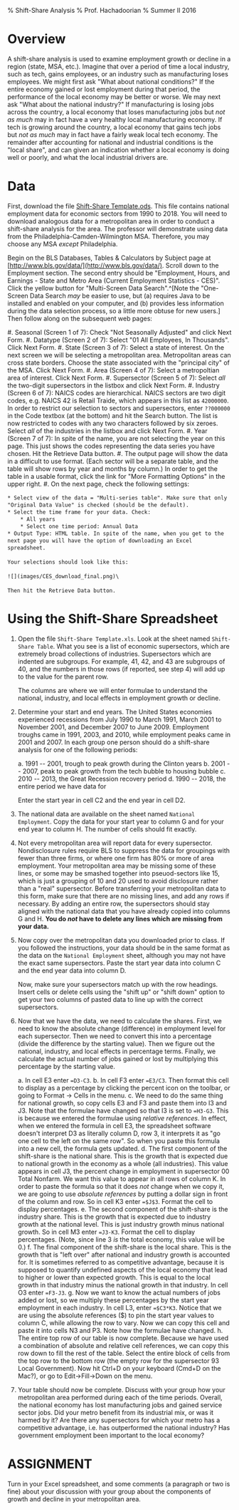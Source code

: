 % Shift-Share Analysis
% Prof. Hachadoorian
% Summer II 2016

# Overview

A shift-share analysis is used to examine employment growth or decline in a region (state, MSA, etc.). Imagine that over a period of time a local industry, such as tech, gains employees, or an industry such as manufacturing loses employees. We might first ask "What about national conditions?" If the entire economy gained or lost employment during that period, the performance of the local economy may be better or worse. We may next ask "What about the national industry?" If manufacturing is losing jobs across the country, a local economy that loses manufacturing jobs but *not as much* may in fact have a very healthy local manufacturing economy. If tech is growing around the country, a local economy that gains tech jobs but *not as much* may in fact have a fairly weak local tech economy. The remainder after accounting for national and industrial conditions is the "local share", and can given an indication whether a local economy is doing well or poorly, and what the local industrial drivers are.

# Data

First, download the file [Shift-Share Template.ods](https://github.com/temple-geography/census-gis/blob/master/Shift-Share%20Template.ods). This file contains national employment data for economic sectors from 1990 to 2018. You will need to download analogous data for a metropolitan area in order to conduct a shift-share analysis for the area. The professor will demonstrate using data from the Philadelphia-Camden-Wilmington MSA. Therefore, you may choose any MSA *except* Philadelphia.

Begin on the BLS Databases, Tables & Calculators by Subject page at [http://www.bls.gov/data/](http://www.bls.gov/data/). Scroll down to the Employment section. The second entry should be "Employment, Hours, and Earnings - State and Metro Area (Current Employment Statistics - CES)". Click the yellow button for "Multi-Screen Data Search".^[Note the "One-Screen Data Search *may* be easier to use, but (a) requires Java to be installed and enabled on your computer, and (b) provides less information during the data selection process, so a little more obtuse for new users.] Then follow along on the subsequent web pages:

#. Seasonal (Screen 1 of 7): Check "Not Seasonally Adjusted" and click Next Form.
#. Datatype (Screen 2 of 7): Select "01 All Employees, In Thousands". Click Next Form.
#. State (Screen 3 of 7): Select a state of interest. On the next screen we will be selecting a metropolitan area. Metropolitan areas can cross state borders. Choose the state associated with the "principal city" of the MSA. Click Next Form.
#. Area (Screen 4 of 7): Select a metropoltian area of interest. Click Next Form.
#. Supersector (Screen 5 of 7): Select *all* the two-digit supersectors in the listbox and click Next Form.
#. Industry (Screen 6 of 7): NAICS codes are hierarchical. NAICS sectors are two digit codes, e.g. NAICS 42 is Retail Traide, which appears in this list as `42000000`. In order to restrict our selection to sectors and supersectors, enter `??000000` in the Code textbox (at the bottom) and hit the Search button. The list is now restricted to codes with any two characters followed by six zeroes. Select *all* of the industries in the listbox and click Next Form.
#. Year (Screen 7 of 7): In spite of the name, you are not selecting the year on this page. This just shows the codes representing the data series you have chosen. Hit the Retrieve Data button.
#. The output page will show the data in a difficult to use format. (Each sector will be a separate table, and the table will show rows by year and months by column.) In order to get the table in a usable format, click the link for "More Formatting Options" in the upper right.
#. On the next page, check the following settings:
    
    * Select view of the data = "Multi-series table". Make sure that only "Original Data Value" is checked (should be the default).
    * Select the time frame for your data. Check:
        * All years
        * Select one time period: Annual Data
    * Output Type: HTML table. In spite of the name, when you get to the next page you will have the option of downloading an Excel spreadsheet.
    	
    Your selections should look like this:
    
    ![](images/CES_download_final.png)\ 
    
    Then hit the Retrieve Data button.

# Using the Shift-Share Spreadsheet

1. Open the file `Shift-Share Template.xls`. Look at the sheet named `Shift-Share Table`. What you see is a list of economic supersectors, which are extremely broad collections of industries. Supersectors which are indented are subgroups. For example, 41, 42, and 43 are subgroups of 40, and the numbers in those rows (if reported, see step 4) will add up to the value for the parent row.

    The columns are where we will enter formulae to understand the national, industry, and local effects in employment growth or decline. 

2. Determine your start and end years. The United States economies experienced recessions from July 1990 to March 1991, March 2001 to November 2001, and December 2007 to June 2009. Employment troughs came in 1991, 2003, and 2010, while employment peaks came in 2001 and 2007. In each group one person should do a shift-share analysis for one of the following periods:

    a. 1991 -- 2001, trough to peak growth during the Clinton years
    b. 2001 -- 2007, peak to peak growth from the tech bubble to housing bubble
    c. 2010 -- 2013, the Great Recession recovery period
    d. 1990 -- 2018, the entire period we have data for

    Enter the start year in cell C2 and the end year in cell D2.

3. The national data are available on the sheet named `National Employment`. Copy the data for your start year to column G and for your end year to column H. The number of cells should fit exactly.

4. Not every metropolitan area will report data for every supersector. Nondisclosure rules require BLS to suppress the data for groupings with fewer than three firms, or where one firm has 80% or more of area employment. Your metropolitan area may be missing some of these lines, or some may be smashed together into pseuod-sectors like 15, which is just a grouping of 10 and 20 used to avoid disclosure rather than a "real" supersector. Before transferring your metropolitan data to this form, make sure that there are no missing lines, and add any rows if necessary. By adding an entire row, the supersectors should stay aligned with the national data that you have already copied into columns G and H. **You do *not* have to delete any lines which are missing from your data.**

5. Now copy over the metropolitan data you downloaded prior to class. If you followed the instructions, your data should be in the same format as the data on the `National Employment` sheet, although you may not have the exact same supersectors. Paste the start year data into column C and the end year data into column D.

    Now, make sure your supersectors match up with the row headings. Insert cells or delete cells using the "shift up" or "shift down" option to get your two columns of pasted data to line up with the correct supersectors.

6. Now that we have the data, we need to calculate the shares. First, we need to know the absolute change (difference) in employment level for each supersector. Then we need to convert this into a percentage (divide the difference by the starting value). Then we figure out the national, industry, and local effects in percentage terms. Finally, we calculate the actual number of jobs gained or lost by multiplying this percentage by the starting value.

    a. In cell E3 enter `=D3-C3`.
    b. In cell F3 enter `=E3/C3`. Then format this cell to display as a percentage by clicking the percent icon on the toolbar, or going to Format → Cells in the menu.
    c. We need to do the same thing for national growth, so copy cells E3 and F3 and paste them into I3 and J3. Note that the formulae have changed so that I3 is set to `=H3-G3`. This is because we entered the formulae using *relative references*. In effect, when we entered the formula in cell E3, the spreadsheet software doesn't interpret D3 as literally column D, row 3, it interprets it as "go one cell to the left on the same row". So when you paste this formula into a new cell, the formula gets updated.
    d. The first component of the shift-share is the national share. This is the growth that is expected due to national growth in the economy as a whole (all industries). This value appears in cell J3, the percent change in employment in supersector 00 Total Nonfarm. We want this value to appear in all rows of column K. In order to paste the formula so that it does *not* change when we copy it, we are going to use *absolute references* by putting a dollar sign in front of the column and row. So in cell K3 enter `=$J$3`. Format the cell to display percentages.
    e. The second component of the shift-share is the industry share. This is the growth that is expected due to industry growth at the national level. This is just industry growth minus national growth. So in cell M3 enter `=J3-K3`. Format the cell to display percentages. (Note, since line 3 *is* the total economy, this value will be 0.)
    f. The final component of the shift-share is the local share. This is the growth that is "left over" after national and industry growth is accounted for. It is sometimes referred to as competitive advantage, because it is supposed to quantify undefined aspects of the local economy that lead to higher or lower than expected growth. This is equal to the local growth in that industry minus the national growth in that industry. In cell O3 enter `=F3-J3`.
    g. Now we want to know the actual numbers of jobs added or lost, so we multiply these percentages by the start year employment in each industry. In cell L3, enter `=$C3*K3`. Notice that we are using the absolute references ($) to pin the start year values to column C, while allowing the row to vary. Now we can copy this cell and paste it into cells N3 and P3. Note how the formulae have changed.
    h. The entire top row of our table is now complete. Because we have used a combination of absolute and relative cell references, we can copy this row down to fill the rest of the table. Select the entire block of cells from the top row to the bottom row (the empty row for the supersector 93 Local Government). Now hit Ctrl+D on your keyboard (Cmd+D on the Mac?), or go to Edit→Fill→Down on the menu.

7. Your table should now be complete. Discuss with your group how your metropolitan area performed during each of the time periods. Overall, the national economy has lost manufacturing jobs and gained service sector jobs. Did your metro benefit from its industrial mix, or was it harmed by it? Are there any supersectors for which your metro has a competitive advantage, i.e. has outperformed the national industry? Has government employment been important to the local economy?

# ASSIGNMENT

Turn in your Excel spreadsheet, and some comments (a paragraph or two is fine) about your discussion with your group about the components of growth and decline in your metropolitan area.
